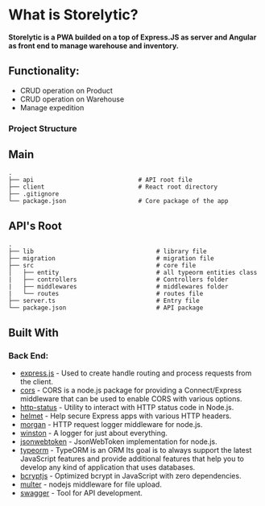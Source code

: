 # What is Storelytic?
**Storelytic is a PWA builded on a top of Express.JS as server and Angular as front end to manage warehouse and inventory.**

## Functionality:
- CRUD operation on Product
- CRUD operation on Warehouse
- Manage expedition

### Project Structure
## Main
```
.
├── api                             # API root file
├── client                          # React root directory
├── .gitignore
└── package.json                    # Core package of the app
```

## API's Root
```
.
├── lib                                  # library file
├── migration                            # migration file
├── src                                  # core file
│   ├── entity                           # all typeorm entities class
|   ├── controllers                      # Controllers folder
|   ├── middlewares                      # middlewares folder
|   └── routes                           # routes file 
├── server.ts                            # Entry file
└── package.json                         # API package
```


## Built With
### Back End:
* [express.js](https://expressjs.com/it/) - Used to create handle routing and process requests from the client.
* [cors](https://github.com/expressjs/cors) - CORS is a node.js package for providing a Connect/Express middleware that can be used to enable CORS with various options.
* [http-status](https://github.com/adaltas/node-http-status) - Utility to interact with HTTP status code in Node.js.
* [helmet](https://github.com/helmetjs/helmet) - Help secure Express apps with various HTTP headers.
* [morgan](https://github.com/expressjs/morgan) - HTTP request logger middleware for node.js.
* [winston](https://github.com/winstonjs/winston) - A logger for just about everything.
* [jsonwebtoken](https://github.com/auth0/node-jsonwebtoken) - JsonWebToken implementation for node.js.
* [typeorm](https://typeorm.io/#/) - TypeORM is an ORM Its goal is to always support the latest JavaScript features and provide additional features that help you to develop any kind of application that uses databases.
* [bcryptjs](https://www.npmjs.com/package/bcryptjs) - Optimized bcrypt in JavaScript with zero dependencies.
* [multer](https://github.com/expressjs/multer) - nodejs middleware for file upload.
* [swagger](https://swagger.io/) - Tool for API development.
